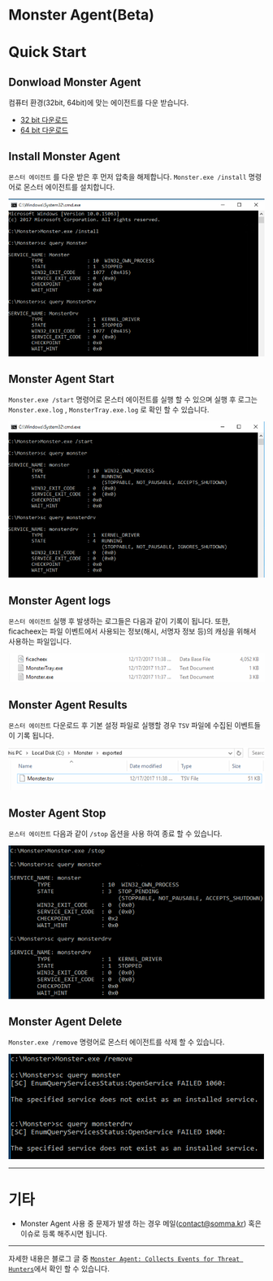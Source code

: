 # Monster Agent(Beta)

# Quick Start
## Donwload Monster Agent
컴퓨터 환경(32bit, 64bit)에 맞는 에이전트를 다운 받습니다.
+ [32 bit 다운로드](https://monsterti.blob.core.windows.net/monster-agent/Monster(x86).zip)
+ [64 bit 다운로드](https://monsterti.blob.core.windows.net/monster-agent/Monster(x64).zip)

## Install Monster Agent
`몬스터 에이전트` 를 다운 받은 후 먼저 압축을 해제합니다. `Monster.exe /install` 명령어로 몬스터 에이전트를 설치합니다. 

![install](/images/monster-install.png)

## Monster Agent Start
`Monster.exe /start` 명령어로 몬스터 에이전트를 실행 할 수 있으며 실행 후 로그는 `Monster.exe.log` , `MonsterTray.exe.log` 로 확인 할 수 있습니다.

![service](/images/monster-service-mode.png)

## Monster Agent logs
`몬스터 에이전트` 실행 후 발생하는 로그들은 다음과 같이 기록이 됩니다. 또한, ficacheex는 파일 이벤트에서 사용되는 정보(해시, 서명자 정보 등)의 캐싱을 위해서 사용하는 파일입니다.

![logs](/images/monster-logs.png)

## Monster Agent Results
`몬스터 에이전트` 다운로드 후 기본 설정 파일로 실행할 경우 `TSV` 파일에 수집된 이벤트들이 기록 됩니다.

![tsv-export](/images/monster-tsv-export.png)

## Moster Agent Stop
`몬스터 에이전트` 다음과 같이 `/stop` 옵션을 사용 하여 종료 할 수 있습니다.

![stop](/images/monster-stop.png)

## Monster Agent Delete
`Monster.exe /remove` 명령어로 몬스터 에이전트를 삭제 할 수 있습니다.

![delete](/images/monster-delete.png)

---

# 기타
+ Monster Agent 사용 중 문제가 발생 하는 경우 메일(contact@somma.kr) 혹은 이슈로 등록 해주시면 됩니다.

---

자세한 내용은 블로그 글 중 [`Monster Agent: Collects Events for Threat Hunters`](http://tech.somma.kr/2017/12/17/monster-collector/#)에서 확인 할 수 있습니다.
